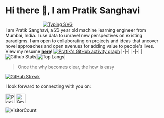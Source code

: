 # Hi there 👋, I am Pratik Sanghavi

&nbsp;&nbsp;&nbsp;&nbsp;&nbsp;&nbsp;&nbsp;&nbsp;&nbsp;&nbsp;&nbsp;&nbsp;&nbsp;&nbsp;&nbsp;&nbsp;&nbsp;&nbsp;&nbsp;&nbsp;&nbsp;&nbsp;&nbsp;&nbsp;&nbsp;&nbsp;&nbsp;&nbsp;&nbsp;&nbsp;[![Typing SVG](https://readme-typing-svg.herokuapp.com?color=%236cc644&center=true&vCenter=true&lines=Machine+Learning+Engineer;Fiddler+%F0%9F%8E%BB;Storyteller%F0%9F%93%96)](https://git.io/typing-svg)
<br>
I am Pratik Sanghavi, a 23 year old machine learning engineer from Mumbai, India. I use data to unravel new perspectives on existing paradigms. I am open to collaborating on projects and ideas that uncover novel approaches and open avenues for adding value to people's lives. 
 View my resume **[here](./My_Documents/Pratik_Sanghavi_Resume.pdf)**!
[![Pratik's GitHub activity graph](https://activity-graph.herokuapp.com/graph?username=PratikSangh&theme=xcode)](https://git.io/PratikSangh)
|-|-|
|-|-|
|![Github Stats](https://github-readme-stats.vercel.app/api?username=PratikSangh&count_private=true&show_icons=true&include_all_commits=true)|![Top Langs](https://github-readme-stats.vercel.app/api/top-langs/?username=PratikSangh&hide=TeX&layout=compact)|
> Once the why becomes clear, the how is easy<br>

[![GitHub Streak](https://github-readme-streak-stats.herokuapp.com/?user=PratikSangh)](https://github.com/DenverCoder1/github-readme-streak-stats)

I look forward to connecting with you on:<br>
<p align="left">
<a href="https://www.linkedin.com/in/pratik-sanghavi-62a571154" target="blank"><img align="center" src="https://raw.githubusercontent.com/BEPb/BEPb/master/assets/linkedin.svg" alt="PratikSangh" height="30" width="30" /></a>
<a href="mailto:sanghavipratikr@gmail.com" target="blank"><img align="center" src="https://raw.githubusercontent.com/BEPb/BEPb/master/assets/gmail.svg" alt="Gmail" height="30" width="30" /></a>
</p>

![VisitorCount](https://profile-counter.glitch.me/{PratikSangh}/count.svg)

